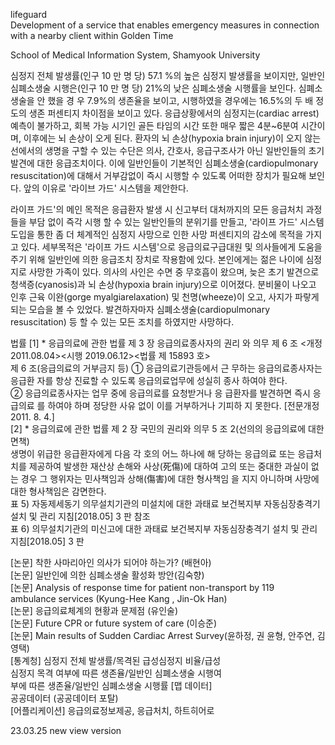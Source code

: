 lifeguard<br>
Development of a service that enables emergency measures in connection with a nearby client within Golden Time
                               
School of Medical Information System, Shamyook University


 심정지 전체 발생률(인구 10 만 명 당) 57.1 %의 높은 심정지 발생률을 보이지만, 일반인 심폐소생술 시행은(인구 10 만 명 당) 21%의 낮은 심폐소생술 시행률을 보인다. 심폐소생술을 안 했을 경
우 7.9%의 생존율을 보이고, 시행하였을 경우에는 16.5%의 두 배 정도의 생존 퍼센티지 차이점을 보이고 있다. 응급상황에서의 심정지는(cardiac arrest) 예측이 불가하고, 회복 가능 시기인 골든 타임의 시간 또한 매우 짧은 4분~6분여 시간이며, 이후에는 뇌 손상이 오게 된다. 환자의 뇌 손상(hypoxia brain injury)이 오지 않는 선에서의 생명을 구할 수 있는 수단은 의사, 간호사, 응급구조사가 아닌 일반인들의 초기발견에 대한 응급조치이다. 이에 일반인들이 기본적인 심폐소생술(cardiopulmonary resuscitation)에 대해서 거부감없이 즉시 시행할 수 있도록 어떠한 장치가 필요해 보인다. 앞의 이유로 '라이브 가드' 시스템을 제안한다.

 라이프 가드'의 메인 목적은 응급환자 발생 시 신고부터 대처까지의 모든 응급처치 과정들을 부담 없이 즉각 시행 할 수 있는 일반인들의 분위기를 만들고, '라이프 가드' 시스템 도입을 통한 좀 더 체계적인
심정지 사망으로 인한 사망 퍼센티지의 감소에 목적을 가지고 있다. 세부목적은 '라이프 가드 시스템'으로 응급의료구급대원 및 의사들에게 도움을 주기 위해 일반인에 의한 응급조치 장치로 작용함에 있다.
본인에게는 젊은 나이에 심정지로 사망한 가족이 있다. 의사의 사인은 수면 중 무호흡이 왔으며, 늦은 초기 발견으로 청색증(cyanosis)과 뇌 손상(hypoxia brain injury)으로 이어졌다. 분비물이 나오고 인후 근육 이완(gorge myalgiarelaxation) 및 천명(wheeze)이 오고, 사지가 파랗게 되는 모습을 볼 수 있었다. 발견하자마자 심폐소생술(cardiopulmonary resuscitation) 등 할 수 있는 모든 조치를 하였지만 사망하다.

법률
[1] * 응급의료에 관한 법률 제 3 장 응급의료종사자의 권리
와 의무 제 6 조 <개정 2011.08.04><시행 2019.06.12><법률
제 15893 호><br>
제 6 조(응급의료의 거부금지 등) ① 응급의료기관등에서 근
무하는 응급의료종사자는 응급환
자를 항상 진료할 수 있도록 응급의료업무에 성실히 종사
하여야 한다.<br>
② 응급의료종사자는 업무 중에 응급의료를 요청받거나 응
급환자를 발견하면 즉시 응급의료
를 하여야 하며 정당한 사유 없이 이를 거부하거나 기피하
지 못한다. [전문개정 2011. 8. 4.]<br>
[2] * 응급의료에 관한 법률 제 2 장 국민의 권리와 의무 5
조 2(선의의 응급의료에 대한 면책)<br>
생명이 위급한 응급환자에게 다음 각 호의 어느 하나에 해
당하는 응급의료 또는 응급처치를 제공하여 발생한 재산상
손해와 사상(死傷)에 대하여 고의 또는 중대한 과실이 없는
경우 그 행위자는 민사책임과 상해(傷害)에 대한 형사책임
을 지지 아니하며 사망에 대한 형사책임은 감면한다.<br>
표 5) 자동제세동기 의무설치기관의 미설치에 대한 과태료
보건복지부 자동심장충격기 설치 및 관리 지침[2018.05] 3 판
참조<br>
표 6) 의무설치기관의 미신고에 대한 과태료
보건복지부 자동심장충격기 설치 및 관리 지침[2018.05] 3 판<br>

[논문] 착한 사마리아인 의사가 되어야 하는가? (배현아)<br>
[논문] 일반인에 의한 심폐소생술 활성화 방안(김숙향)<br>
[논문] Analysis of response time for patient non-transport by 119 <br>
ambulance services (Kyung-Hee Kang , Jin-Ok Han)<br>
[논문] 응급의료체계의 현황과 문제점 (유인술)<br>
[논문] Future CPR or future system of care (이승준)<br>
[논문] Main results of Sudden Cardiac Arrest Survey(윤하정, 권
윤형, 안주연, 김영택)<br>
[통계청] 심정지 전체 발생률/목격된 급성심정지 비율/급성<br>
심정지 목격 여부에 따른 생존율/일반인 심폐소생술 시행여<br>
부에 따른 생존율/일반인 심폐소생술 시행률 [맵 데이터] <br>
공공데이터 (공공데이터 포탈)<br>
[어플리케이션] 응급의료정보제공, 응급처치, 하트히어로

23.03.25 new view version